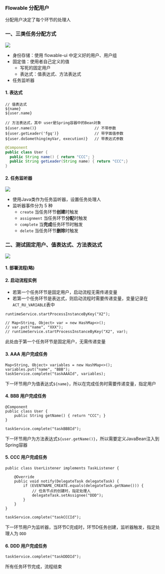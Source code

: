 ###  Flowable 分配用户
分配用户决定了每个环节的处理人

### 一、三类任务分配方式
![](https://fgq233.github.io/imgs/workflow/flow03.png)


* 身份存储：使用 flowable-ui 中定义好的用户、用户组
* 固定值：使用者自己定义的值
  * 写死的固定用户
  * 表达式：值表达式、方法表达式
* 任务监听器


#### 1. 表达式
```
// 值表达式
${name}
${user.name}

// 方法表达式，其中 user是Spring容器中的Bean对象
${user.name()}                          // 不带参数           
${user.getLeader('fgq')}                // 带字面值参数
${user.doSomething(myVar, execution)}   // 带表达式参数
```


```java
@Component
public class User {
  public String name() { return "CCC"; }
  public String getLeader(String name) { return "CCC";}
}
```

#### 2. 任务监听器
![](https://fgq233.github.io/imgs/workflow/flow04.png)

* 使用Java类作为任务监听器，设置任务处理人
* 监听器事件分为 5 种
  * `create`      当任务环节**创建**时触发
  * `assignment`  当任务环节**分配**时触发
  * `complete`    当**完成**任务环节时触发
  * `delete`      当任务环节**删除**时触发


### 二、测试固定用户、值表达式、方法表达式
![](https://fgq233.github.io/imgs/workflow/flow05.png)

#### 1. 部署流程(略)
#### 2. 启动流程实例
* 若第一个任务环节是固定用户，启动流程无需传递变量
* 若第一个任务环节是表达式，则启动流程时需要传递变量，变量记录在`ACT_RU_VARIABLE`表中

```
runtimeService.startProcessInstanceByKey("X2");

// Map<String, Object> var = new HashMap<>();
// var.put("name", "XXX");
// runtimeService.startProcessInstanceByKey("X2", var);
```

此处由于第一个任务环节是固定用户，无需传递变量


#### 3. AAA 用户完成任务
```
Map<String, Object> variables = new HashMap<>();
variables.put("name", "BBB");
taskService.complete("taskAAAId", variables);
```

下一环节用户为值表达式`${name}`，所以在完成任务时需要传递变量，指定用户


#### 4. BBB 用户完成任务
```
@Component
public class User {
    public String getName() { return "CCC"; }
}

taskService.complete("taskBBBId");
```

下一环节用户为方法表达式`${user.getName()}`，所以需要定义JavaBean注入到Spring容器


#### 5. CCC 用户完成任务
```
public class UserListener implements TaskListener {

    @Override
    public void notify(DelegateTask delegateTask) {
        if (EVENTNAME_CREATE.equals(delegateTask.getName())) {
            // 任务节点的创建时，指定处理人
            delegateTask.setAssignee("DDD");
        }
    }
}

taskService.complete("taskCCCId");
```


下一环节用户为监听器，当环节C完成时，环节D任务创建，监听器触发，指定处理人为 `DDD`


#### 6. DDD 用户完成任务
```
taskService.complete("taskDDDId");
```

所有任务环节完成，流程结束
